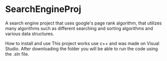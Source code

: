 # SearchEngineProj
A search engine project that uses google's page rank algorithm, that utilizes many algorithms such as different searching and sorting algorithms and various data structures.

How to install and use
This project works use c++ and was made on Visual Studio.
After downloading the folder you will be able to run the code using the .sln file.


